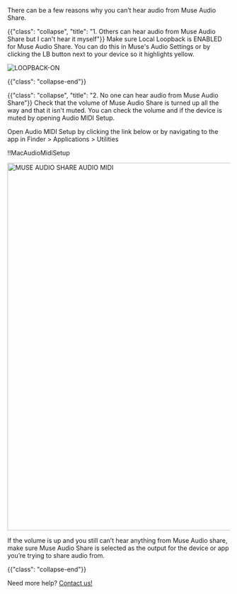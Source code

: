There can be a few reasons why you can’t hear audio from Muse Audio Share.

{{"class": "collapse", "title": "1. Others can hear audio from Muse Audio Share but I can't hear it myself"}}
Make sure Local Loopback is ENABLED for Muse Audio Share.
You can do this in Muse's Audio Settings or by clicking the LB button next to your device so it highlights yellow.

![LOOPBACK-ON](https://user-images.githubusercontent.com/7818811/152443181-16853f34-46f4-4c49-8c63-b02531be1412.gif)

{{"class": "collapse-end"}}


{{"class": "collapse", "title": "2. No one can hear audio from Muse Audio Share"}}
Check that the volume of Muse Audio Share is turned up all the way and that it isn't muted. You can check the volume and if the device is muted by opening Audio MIDI Setup.

Open Audio MIDI Setup by clicking the link below or by navigating to the app in Finder > Applications > Utilities

!!MacAudioMidiSetup

<img width="830" alt="MUSE AUDIO SHARE AUDIO MIDI" src="https://user-images.githubusercontent.com/7818811/152437390-9baaa2c6-752e-494f-88aa-c7eee138a305.png">

If the volume is up and you still can’t hear anything from Muse Audio share, make sure Muse Audio Share is selected as the output for the device or app you’re trying to share audio from.

{{"class": "collapse-end"}}

Need more help? [Contact us!](https://www.musesessions.co/contact)
